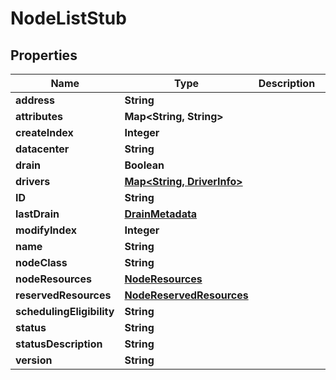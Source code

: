 

# NodeListStub


## Properties

Name | Type | Description | Notes
------------ | ------------- | ------------- | -------------
**address** | **String** |  |  [optional]
**attributes** | **Map&lt;String, String&gt;** |  |  [optional]
**createIndex** | **Integer** |  |  [optional]
**datacenter** | **String** |  |  [optional]
**drain** | **Boolean** |  |  [optional]
**drivers** | [**Map&lt;String, DriverInfo&gt;**](DriverInfo.md) |  |  [optional]
**ID** | **String** |  |  [optional]
**lastDrain** | [**DrainMetadata**](DrainMetadata.md) |  |  [optional]
**modifyIndex** | **Integer** |  |  [optional]
**name** | **String** |  |  [optional]
**nodeClass** | **String** |  |  [optional]
**nodeResources** | [**NodeResources**](NodeResources.md) |  |  [optional]
**reservedResources** | [**NodeReservedResources**](NodeReservedResources.md) |  |  [optional]
**schedulingEligibility** | **String** |  |  [optional]
**status** | **String** |  |  [optional]
**statusDescription** | **String** |  |  [optional]
**version** | **String** |  |  [optional]



